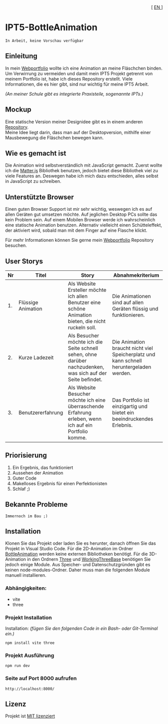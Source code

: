 <p align="right"> [ <a href="./README.md"> EN </a> ] </p>

# IPT5-BottleAnimation

```
In Arbeit, keine Vorschau verfügbar
```

## Einleitung
In mein [Webportfolio](https://github.com/FireNick44/webportfolio) wollte ich eine Animation an meine Fläschchen binden. Um Verwirrung zu vermeiden und damit mein IPT5 Projekt getrennt von meinem Portfolio ist, habe ich dieses Repository erstellt.
Viele Informationen, die es hier gibt, sind nur wichtig für meine IPT5 Arbeit.

_(An meiner Schule gibt es integrierte Praxisteile, sogenannte IPTs.)_

## Mockup
Eine statische Version meiner Designidee gibt es in einem anderen [Repository](https://github.com/FireNick44/webportfolio). <br> Meine Idee liegt darin, dass man auf der Desktopversion, mithilfe einer Mausbewegung die Fläschchen bewegen kann.

## Wie es gemacht ist
Die Animation wird selbstverständlich mit JavaScript gemacht. Zuerst wollte ich die [Matter.js](https://brm.io/matter-js/) Bibliothek benutzen, jedoch bietet diese Bibliothek viel zu viele Features an. Deswegen habe ich mich dazu entschieden, alles selbst in JavaScript zu schreiben.


## Unterstützte Browser
Einen guten Browser Support ist mir sehr wichtig, weswegen ich es auf allen Geräten gut umsetzen möchte. Auf jeglichen Desktop PCs sollte das kein Problem sein. Auf einem Mobilen Browser werde ich wahrscheinlich eine statische Animation benutzen. Alternativ vielleicht einen Schütteleffekt, der aktiviert wird, sobald man mit dem Finger auf eine Flasche klickt.

Für mehr Informationen können Sie gerne mein [Webportfolio](https://github.com/FireNick44/webportfolio) Repository besuchen.

## User Storys

| Nr |         Titel         |                                                     Story                                                      |                                    Abnahmekriterium                                      |
|----|-----------------------|----------------------------------------------------------------------------------------------------------------|------------------------------------------------------------------------------------------|
| 1. | Flüssige Animation    | Als Website Ersteller möchte ich allen Benutzer eine schöne Animation bieten, die nicht ruckeln soll.          | Die Animationen sind auf allen Geräten flüssig und funktionieren.                        |
| 2. | Kurze Ladezeit        | Als Besucher möchte ich die Seite schnell sehen, ohne darüber nachzudenken, was sich auf der Seite befindet.   | Die Animation braucht nicht viel Speicherplatz und kann schnell heruntergeladen werden.  |
| 3. | Benutzererfahrung     | Als Website Besucher möchte ich eine überraschende Erfahrung erleben, wenn ich auf ein Portfolio komme.        | Das Portfolio ist einzigartig und bietet ein beeindruckendes Erlebnis.                    |

## Priorisierung

1. Ein Ergebnis, das funktioniert
2. Aussehen der Animation
3. Guter Code
4. Makelloses Ergebnis für einen Perfektionisten
5. Schlaf ;)

## Bekannte Probleme

```
Immernoch im Bau ;)
```

## Installation

Klonen Sie das Projekt oder laden Sie es herunter, danach öffnen Sie das Projekt in Visual Studio Code. Für die 2D-Animation im Ordner [BottleAnimation](./BottleAnimation) werden keine externen Bibliotheken benötigt.
Für die 3D-Animation in den Ordnern [Three](./Three) und [WorkingThreeBase](./WorkingThreeBase) benötigen Sie jedoch einige Module.  Aus Speicher- und Datenschutzgründen gibt es keinen node-modules-Ordner. Daher muss man die folgenden Module manuell installieren.


### Abhängigkeiten:

 - vite
 - three


### Projekt Installation

Installation: _(fügen Sie den folgenden Code in ein Bash- oder Git-Terminal ein.)_

```
npm install vite three
```

### Projekt Ausführung 

```
npm run dev
```

### Seite auf Port 8000 aufrufen
```
http://localhost:8000/
```

## Lizenz
Projekt ist [MIT lizenziert](./LICENSE)
